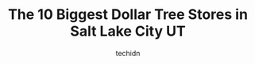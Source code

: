 ---
layout: ampstory
image: https://i0.wp.com/www.depkes.org/wp-content/uploads/2023/06/dollar-tree-0-in-salt-lake-city-ut-1685966173.jpeg?resize=640,853
author: techidn
featured: false
description: Discover the impressive array of Dollar Tree options in Salt Lake City UT, where you can find 10 of the largest Dollar Tree establishments in the area. From renowned classics to hidden gems,
title: The 10 Biggest Dollar Tree Stores in Salt Lake City UT
cover:
   title: The 10 Biggest Dollar Tree Stores in Salt Lake City UT
   subtitle: Rickpate
   background: https://www.depkes.org/wp-content/uploads/2023/06/dollar-tree-0-in-salt-lake-city-ut-1685966173.jpeg

pages: 
 - layout: thirds
   top: <h1>#1 Dollar General</h1>
   bottom: "<p>Went to the Dollar General store on Redwood Road in Rose Park today around 2p.m. and found a real professionally hand written sign on their front door indicating that the</p>"
   background: https://www.depkes.org/wp-content/uploads/2023/06/dollar-tree-1-in-salt-lake-city-ut-1685966173.jpeg
   backgroundblur: true
 - layout: thirds
   top: <h1>#2 Dollar Tree</h1>
   bottom: "<p>2266 E 3300 S Ste A, Salt Lake City, UT 84109, United States</p>"
   background: https://www.depkes.org/wp-content/uploads/2023/06/dollar-tree-2-in-salt-lake-city-ut-1685966174.jpeg
   cta:
      link: https://www.depkes.org/blog/the-10-biggest-dollar-tree-stores-in-salt-lake-city-ut/
      text: The 10 Biggest Dollar Tree Stores in Salt Lake City UT
 - layout: thirds
   top: <h1>#3 Dollar Tree</h1>
   bottom: "<p>5686 S Redwood Rd, Taylorsville, UT 84123, United States</p>"
   background: https://www.depkes.org/wp-content/uploads/2023/06/dollar-tree-3-in-salt-lake-city-ut-1685966174.jpeg
   cta:
      link: https://www.depkes.org/blog/the-10-biggest-dollar-tree-stores-in-salt-lake-city-ut/
      text: The 10 Biggest Dollar Tree Stores in Salt Lake City UT
 - layout: thirds
   top: <h1>#4 Dollar Tree</h1>
   bottom: "<p>3505 W 3500 S, West Valley City, UT 84119, United States</p>"
   background: https://images.unsplash.com/photo-1613843873231-1447db182f97?ixlib=rb-4.0.3&ixid=MnwxMjA3fDB8MHxwaG90by1wYWdlfHx8fGVufDB8fHx8&auto=format&fit=crop&w=640&h=853&q=80
   cta:
      link: https://www.depkes.org/blog/the-10-biggest-dollar-tree-stores-in-salt-lake-city-ut/
      text: The 10 Biggest Dollar Tree Stores in Salt Lake City UT
 - layout: thirds
   top: <h1>#5 Dollar Tree</h1>
   bottom: "<p>389 W 1830 S Ste 600, Salt Lake City, UT 84115, United States</p>"
   background: https://images.unsplash.com/photo-1618005182384-a83a8bd57fbe?ixlib=rb-4.0.3&ixid=MnwxMjA3fDB8MHxwaG90by1wYWdlfHx8fGVufDB8fHx8&auto=format&fit=crop&w=640&h=853&q=80
   cta:
      link: https://www.depkes.org/blog/the-10-biggest-dollar-tree-stores-in-salt-lake-city-ut/
      text: The 10 Biggest Dollar Tree Stores in Salt Lake City UT
 - layout: thirds
   top: <h1>#6 Dollar Tree</h1>
   bottom: "<p>8083 W 3500 S, Magna, UT 84044, United States</p>"
   background: https://images.unsplash.com/photo-1567095761054-7a02e69e5c43?ixlib=rb-4.0.3&ixid=MnwxMjA3fDB8MHxwaG90by1wYWdlfHx8fGVufDB8fHx8&auto=format&fit=crop&w=640&h=853&q=80
   cta:
      link: https://www.depkes.org/blog/the-10-biggest-dollar-tree-stores-in-salt-lake-city-ut/
      text: The 10 Biggest Dollar Tree Stores in Salt Lake City UT
 - layout: thirds
   top: <h1>#7 Dollar Tree</h1>
   bottom: "<p>326 S 500 W, Bountiful, UT 84010, United States</p>"
   background: https://images.unsplash.com/photo-1553949345-eb786bb3f7ba?ixlib=rb-4.0.3&ixid=MnwxMjA3fDB8MHxwaG90by1wYWdlfHx8fGVufDB8fHx8&auto=format&fit=crop&w=640&h=853&q=80
   cta:
      link: https://www.depkes.org/blog/the-10-biggest-dollar-tree-stores-in-salt-lake-city-ut/
      text: The 10 Biggest Dollar Tree Stores in Salt Lake City UT
 - layout: thirds
   middle: Continue reading...
   background: https://images.unsplash.com/photo-1561679660-d00ee1e0dc8e?ixlib=rb-4.0.3&ixid=MnwxMjA3fDB8MHxwaG90by1wYWdlfHx8fGVufDB8fHx8&auto=format&fit=crop&w=640&h=853&q=80
   cta:
      link: https://www.depkes.org/blog/the-10-biggest-dollar-tree-stores-in-salt-lake-city-ut/
      text: The 10 Biggest Dollar Tree Stores in Salt Lake City UT
      
---